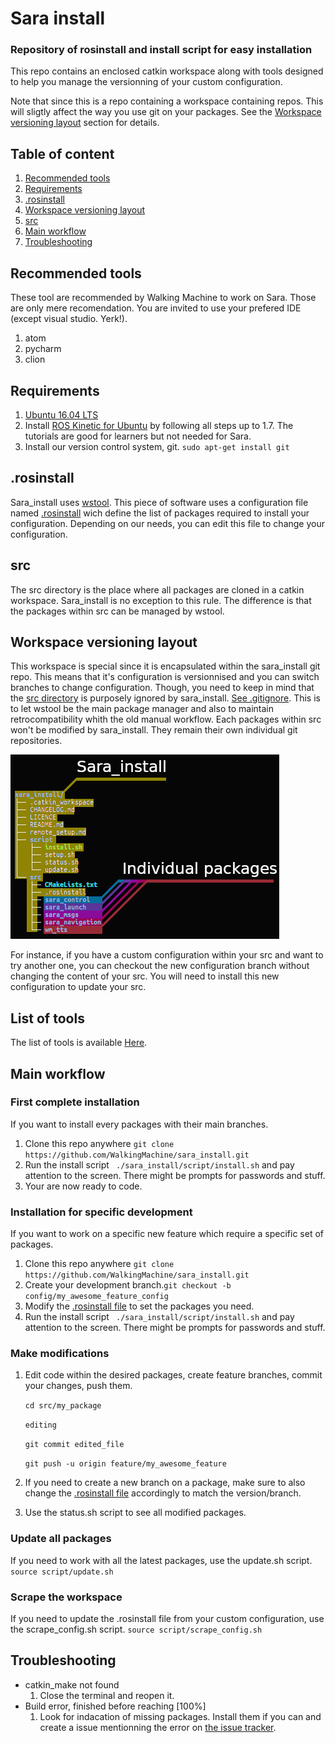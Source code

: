 # Sara install

### Repository of rosinstall and install script for easy installation
This repo contains an enclosed catkin workspace along with tools designed to help you manage the versionning of your custom configuration.

Note that since this is a repo containing a workspace containing repos. This will sligtly affect the way you use git on your packages. See the [Workspace versioning layout](#workspace-versioning-layout) section for details.

## Table of content
1. [Recommended tools](#recommended-tools)
1. [Requirements](#requirements)
1. [.rosinstall](#rosinstall)
1. [Workspace versioning layout](#workspace-versioning-layout)
1. [src](#src)
1. [Main workflow](#main-workflow)
1. [Troubleshooting](#troubleshooting)

## Recommended tools
These tool are recommended by Walking Machine to work on Sara. Those are only mere recomendation. You are invited to use your prefered IDE (except visual studio. Yerk!).
1. atom
1. pycharm
1. clion

## Requirements
1. [Ubuntu 16.04 LTS](http://releases.ubuntu.com/16.04/)
1. Install [ROS Kinetic for Ubuntu](https://wiki.ros.org/kinetic/Installation/Ubuntu) by following all steps up to 1.7. The tutorials are good for learners but not needed for Sara.
1.  Install our version control system, git. ``` sudo apt-get install git ```

## .rosinstall
Sara_install uses [wstool](https://wiki.ros.org/wstool). This piece of software uses a configuration file named [.rosinstall](#src/.rosinstall) wich define the list of packages required to install your configuration. Depending on our needs, you can edit this file to change your configuration.

## src
The src directory is the place where all packages are cloned in a catkin workspace. Sara_install is no exception to this rule. The difference is that the packages within src can be managed by wstool.

## Workspace versioning layout
This workspace is special since it is encapsulated within the sara_install git repo. This means that it's configuration is versionnised and you can switch branches to change configuration. Though, you need to keep in mind that the [src directory](#src) is purposely ignored by sara_install. [See .gitignore](#.gitignore). This is to let wstool be the main package manager and also to maintain retrocompatibility whith the old manual workflow. Each packages within src won't be modified by sara_install. They remain their own individual git repositories.

![layout](WorkspaceLayout.jpg)

For instance, if you have a custom configuration within your src and want to try another one, you can checkout the new configuration branch without changing the content of your src. You will need to install this new configuration to update your src.

## List of tools
The list of tools is available [Here](script/README.md).

## Main workflow
### First complete installation
If you want to install every packages with their main branches.
1. Clone this repo anywhere ``` git clone https://github.com/WalkingMachine/sara_install.git ```
1. Run the install script ``` ./sara_install/script/install.sh``` and pay attention to the screen. There might be prompts for passwords and stuff.
1. Your are now ready to code.

### Installation for specific development
If you want to work on a specific new feature which require a specific set of packages.
1. Clone this repo anywhere ``` git clone https://github.com/WalkingMachine/sara_install.git ```
1. Create your development branch.``` git checkout -b config/my_awesome_feature_config ```
1. Modify the [.rosinstall file](#src/.rosinstall) to set the packages you need.
1. Run the install script ``` ./sara_install/script/install.sh``` and pay attention to the screen. There might be prompts for passwords and stuff.

### Make modifications
1. Edit code within the desired packages, create feature branches, commit your changes, push them.

   ``` cd src/my_package ```

   ``` editing ```

   ``` git commit edited_file ```

   ``` git push -u origin feature/my_awesome_feature ```

1. If you need to create a new branch on a package, make sure to also change the [.rosinstall file](#src/.rosinstall) accordingly to match the version/branch.
1. Use the status.sh script to see all modified packages.

### Update all packages
If you need to work with all the latest packages, use the update.sh script.
   ``` source script/update.sh ```

 ### Scrape the workspace
 If you need to update the .rosinstall file from your custom configuration, use the scrape_config.sh script.
    ``` source script/scrape_config.sh ```


## Troubleshooting

* catkin_make not found
  1. Close the terminal and reopen it.
* Build error, finished before reaching [100%]
  1. Look for indacation of missing packages. Install them if you can and create a issue mentionning the error on [the issue tracker](https://github.com/WalkingMachine/sara_install/issues).

